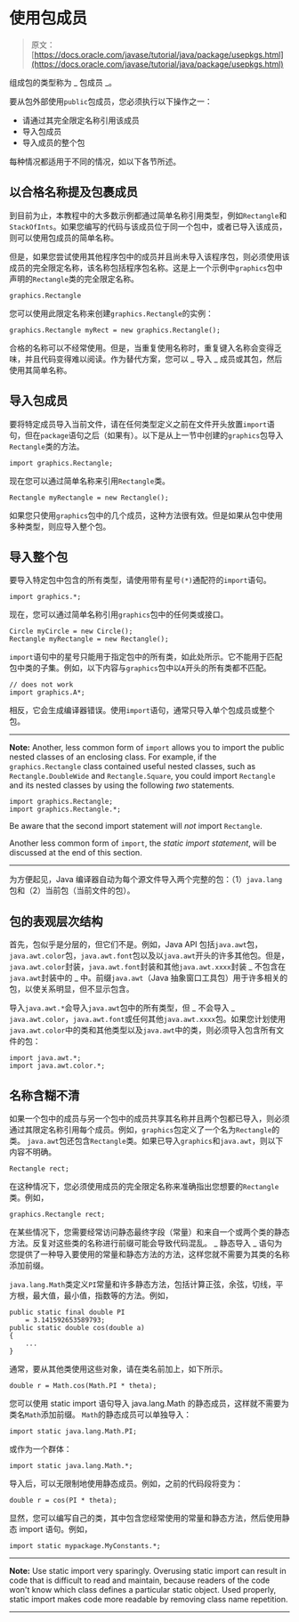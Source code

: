 # 使用包成员

> 原文： [https://docs.oracle.com/javase/tutorial/java/package/usepkgs.html](https://docs.oracle.com/javase/tutorial/java/package/usepkgs.html)

组成包的类型称为 _ 包成员 _。

要从包外部使用`public`包成员，您必须执行以下操作之一：

*   请通过其完全限定名称引用该成员
*   导入包成员
*   导入成员的整个包

每种情况都适用于不同的情况，如以下各节所述。

## 以合格名称提及包裹成员

到目前为止，本教程中的大多数示例都通过简单名称引用类型，例如`Rectangle`和`StackOfInts`。如果您编写的代码与该成员位于同一个包中，或者已导入该成员，则可以使用包成员的简单名称。

但是，如果您尝试使用其他程序包中的成员并且尚未导入该程序包，则必须使用该成员的完全限定名称，该名称包括程序包名称。这是上一个示例中`graphics`包中声明的`Rectangle`类的完全限定名称。

```
graphics.Rectangle

```

您可以使用此限定名称来创建`graphics.Rectangle`的实例：

```
graphics.Rectangle myRect = new graphics.Rectangle();

```

合格的名称可以不经常使用。但是，当重复使用名称时，重复键入名称会变得乏味，并且代码变得难以阅读。作为替代方案，您可以 _ 导入 _ 成员或其包，然后使用其简单名称。

## 导入包成员

要将特定成员导入当前文件，请在任何类型定义之前在文件开头放置`import`语句，但在`package`语句之后（如果有）。以下是从上一节中创建的`graphics`包导入`Rectangle`类的方法。

```
import graphics.Rectangle;

```

现在您可以通过简单名称来引用`Rectangle`类。

```
Rectangle myRectangle = new Rectangle();

```

如果您只使用`graphics`包中的几个成员，这种方法很有效。但是如果从包中使用多种类型，则应导入整个包。

## 导入整个包

要导入特定包中包含的所有类型，请使用带有星号`(*)`通配符的`import`语句。

```
import graphics.*;

```

现在，您可以通过简单名称引用`graphics`包中的任何类或接口。

```
Circle myCircle = new Circle();
Rectangle myRectangle = new Rectangle();

```

`import`语句中的星号只能用于指定包中的所有类，如此处所示。它不能用于匹配包中类的子集。例如，以下内容与`graphics`包中以`A`开头的所有类都不匹配。

```
// does not work
import graphics.A*;

```

相反，它会生成编译器错误。使用`import`语句，通常只导入单个包成员或整个包。

* * *

**Note:** Another, less common form of `import` allows you to import the public nested classes of an enclosing class. For example, if the `graphics.Rectangle` class contained useful nested classes, such as `Rectangle.DoubleWide` and `Rectangle.Square`, you could import `Rectangle` and its nested classes by using the following _two_ statements.

```
import graphics.Rectangle;
import graphics.Rectangle.*;

```

Be aware that the second import statement will _not_ import `Rectangle`.

Another less common form of `import`, the _static import statement_, will be discussed at the end of this section.

* * *

为方便起见，Java 编译器自动为每个源文件导入两个完整的包：（1）`java.lang`包和（2）当前包（当前文件的包）。

## 包的表观层次结构

首先，包似乎是分层的，但它们不是。例如，Java API 包括`java.awt`包，`java.awt.color`包，`java.awt.font`包以及以`java.awt`开头的许多其他包。但是，`java.awt.color`封装，`java.awt.font`封装和其他`java.awt.xxxx`封装 _ 不包含在`java.awt`封装中的 _ 中。前缀`java.awt`（Java 抽象窗口工具包）用于许多相关的包，以使关系明显，但不显示包含。

导入`java.awt.*`会导入`java.awt`包中的所有类型，但 _ 不会导入 _ `java.awt.color`，`java.awt.font`或任何其他`java.awt.xxxx`包。如果您计划使用`java.awt.color`中的类和其他类型以及`java.awt`中的类，则必须导入包含所有文件的包：

```
import java.awt.*;
import java.awt.color.*;

```

## 名称含糊不清

如果一个包中的成员与另一个包中的成员共享其名称并且两个包都已导入，则必须通过其限定名称引用每个成员。例如，`graphics`包定义了一个名为`Rectangle`的类。 `java.awt`包还包含`Rectangle`类。如果已导入`graphics`和`java.awt`，则以下内容不明确。

```
Rectangle rect;

```

在这种情况下，您必须使用成员的完全限定名称来准确指出您想要的`Rectangle`类。例如，

```
graphics.Rectangle rect;

```

在某些情况下，您需要经常访问静态最终字段（常量）和来自一个或两个类的静态方法。反复对这些类的名称进行前缀可能会导致代码混乱。 _ 静态导入 _ 语句为您提供了一种导入要使用的常量和静态方法的方法，这样您就不需要为其类的名称添加前缀。

`java.lang.Math`类定义`PI`常量和许多静态方法，包括计算正弦，余弦，切线，平方根，最大值，最小值，指数等的方法。例如，

```
public static final double PI 
    = 3.141592653589793;
public static double cos(double a)
{
    ...
}

```

通常，要从其他类使用这些对象，请在类名前加上，如下所示。

```
double r = Math.cos(Math.PI * theta);

```

您可以使用 static import 语句导入 java.lang.Math 的静态成员，这样就不需要为类名`Math`添加前缀。 `Math`的静态成员可以单独导入：

```
import static java.lang.Math.PI;

```

或作为一个群体：

```
import static java.lang.Math.*;

```

导入后，可以无限制地使用静态成员。例如，之前的代码段将变为：

```
double r = cos(PI * theta);

```

显然，您可以编写自己的类，其中包含您经常使用的常量和静态方法，然后使用静态 import 语句。例如，

```
import static mypackage.MyConstants.*;

```

* * *

**Note:** Use static import very sparingly. Overusing static import can result in code that is difficult to read and maintain, because readers of the code won't know which class defines a particular static object. Used properly, static import makes code more readable by removing class name repetition.

* * *